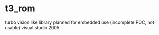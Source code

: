 # t3_rom
turbo vision like library planned for embedded use (incomplete POC, not usable)
visual studio 2005
